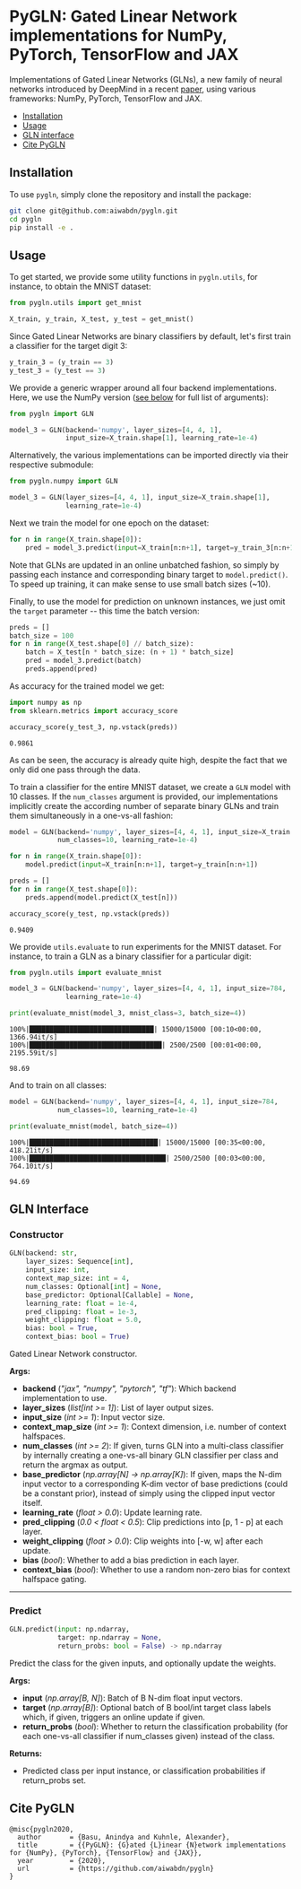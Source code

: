 # PyGLN: Gated Linear Network implementations for NumPy, PyTorch, TensorFlow and JAX

Implementations of Gated Linear Networks (GLNs), a new family of neural networks introduced by DeepMind in a recent [paper](https://arxiv.org/pdf/1910.01526.pdf), using various frameworks: NumPy, PyTorch, TensorFlow and JAX.

- [Installation](#installation)
- [Usage](#usage)
- [GLN interface](#gln-interface)
- [Cite PyGLN](#cite-pygln)



## Installation

To use `pygln`, simply clone the repository and install the package:

```bash
git clone git@github.com:aiwabdn/pygln.git
cd pygln
pip install -e .
```



## Usage

To get started, we provide some utility functions in `pygln.utils`, for instance, to obtain the MNIST dataset:

```python
from pygln.utils import get_mnist

X_train, y_train, X_test, y_test = get_mnist()
```

Since Gated Linear Networks are binary classifiers by default, let's first train a classifier for the target digit 3:

```python
y_train_3 = (y_train == 3)
y_test_3 = (y_test == 3)
```

We provide a generic wrapper around all four backend implementations. Here, we use the NumPy version ([see below](#gln-interface) for full list of arguments):

```python
from pygln import GLN

model_3 = GLN(backend='numpy', layer_sizes=[4, 4, 1],
              input_size=X_train.shape[1], learning_rate=1e-4)
```

Alternatively, the various implementations can be imported directly via their respective submodule:

```python
from pygln.numpy import GLN

model_3 = GLN(layer_sizes=[4, 4, 1], input_size=X_train.shape[1],
              learning_rate=1e-4)
```

Next we train the model for one epoch on the dataset:

```python
for n in range(X_train.shape[0]):
    pred = model_3.predict(input=X_train[n:n+1], target=y_train_3[n:n+1])
```

Note that GLNs are updated in an online unbatched fashion, so simply by passing each instance and corresponding binary target to `model.predict()`. To speed up training, it can make sense to use small batch sizes (~10).

Finally, to use the model for prediction on unknown instances, we just omit the `target` parameter -- this time the batch version:

```python
preds = []
batch_size = 100
for n in range(X_test.shape[0] // batch_size):
    batch = X_test[n * batch_size: (n + 1) * batch_size]
    pred = model_3.predict(batch)
    preds.append(pred)
```

As accuracy for the trained model we get:

```python
import numpy as np
from sklearn.metrics import accuracy_score

accuracy_score(y_test_3, np.vstack(preds))
```

    0.9861

As can be seen, the accuracy is already quite high, despite the fact that we only did one pass through the data.

To train a classifier for the entire MNIST dataset, we create a `GLN` model with 10 classes. If the `num_classes` argument is provided, our implementations implicitly create the according number of separate binary GLNs and train them simultaneously in a one-vs-all fashion:

```python
model = GLN(backend='numpy', layer_sizes=[4, 4, 1], input_size=X_train.shape[1],
            num_classes=10, learning_rate=1e-4)

for n in range(X_train.shape[0]):
    model.predict(input=X_train[n:n+1], target=y_train[n:n+1])

preds = []
for n in range(X_test.shape[0]):
    preds.append(model.predict(X_test[n]))

accuracy_score(y_test, np.vstack(preds))
```

    0.9409

We provide `utils.evaluate` to run experiments for the MNIST dataset. For instance, to train a GLN as a binary classifier for a particular digit:

```python
from pygln.utils import evaluate_mnist

model_3 = GLN(backend='numpy', layer_sizes=[4, 4, 1], input_size=784,
              learning_rate=1e-4)

print(evaluate_mnist(model_3, mnist_class=3, batch_size=4))
```

    100%|███████████████████████████████| 15000/15000 [00:10<00:00, 1366.94it/s]
    100%|█████████████████████████████████| 2500/2500 [00:01<00:00, 2195.59it/s]

    98.69

And to train on all classes:

```python
model = GLN(backend='numpy', layer_sizes=[4, 4, 1], input_size=784,
            num_classes=10, learning_rate=1e-4)

print(evaluate_mnist(model, batch_size=4))
```

    100%|████████████████████████████████| 15000/15000 [00:35<00:00, 418.21it/s]
    100%|██████████████████████████████████| 2500/2500 [00:03<00:00, 764.10it/s]

    94.69



## GLN Interface

### Constructor

```python
GLN(backend: str,
    layer_sizes: Sequence[int],
    input_size: int,
    context_map_size: int = 4,
    num_classes: Optional[int] = None,
    base_predictor: Optional[Callable] = None,
    learning_rate: float = 1e-4,
    pred_clipping: float = 1e-3,
    weight_clipping: float = 5.0,
    bias: bool = True,
    context_bias: bool = True)
```

Gated Linear Network constructor.

**Args:**

- **backend** (*"jax", "numpy", "pytorch", "tf"*): Which backend implementation to use.
- **layer\_sizes** (*list[int >= 1]*): List of layer output sizes.
- **input\_size** (*int >= 1*): Input vector size.
- **context\_map\_size** (*int >= 1*): Context dimension, i.e. number of context halfspaces.
- **num\_classes** (*int >= 2*): If given, turns GLN into a multi-class classifier by internally
    creating a one-vs-all binary GLN classifier per class and return the argmax as output.
- **base\_predictor** (*np.array[N] -> np.array[K]*): If given, maps the N-dim input vector to a
    corresponding K-dim vector of base predictions (could be a constant prior), instead of
    simply using the clipped input vector itself.
- **learning\_rate** (*float > 0.0*): Update learning rate.
- **pred\_clipping** (*0.0 < float < 0.5*): Clip predictions into [p, 1 - p] at each layer.
- **weight\_clipping** (*float > 0.0*): Clip weights into [-w, w] after each update.
- **bias** (*bool*): Whether to add a bias prediction in each layer.
- **context\_bias** (*bool*): Whether to use a random non-zero bias for context halfspace gating.

---

### Predict

```python
GLN.predict(input: np.ndarray,
            target: np.ndarray = None,
            return_probs: bool = False) -> np.ndarray
```

Predict the class for the given inputs, and optionally update the weights.

**Args:**

- **input** (*np.array[B, N]*): Batch of B N-dim float input vectors.
- **target** (*np.array[B]*): Optional batch of B bool/int target class labels which, if given,
    triggers an online update if given.
- **return\_probs** (*bool*): Whether to return the classification probability (for each
    one-vs-all classifier if num_classes given) instead of the class.

**Returns:**

- Predicted class per input instance, or classification probabilities if return_probs set.



## Cite PyGLN

```
@misc{pygln2020,
  author       = {Basu, Anindya and Kuhnle, Alexander},
  title        = {{PyGLN}: {G}ated {L}inear {N}etwork implementations for {NumPy}, {PyTorch}, {TensorFlow} and {JAX}},
  year         = {2020},
  url          = {https://github.com/aiwabdn/pygln}
}
```
